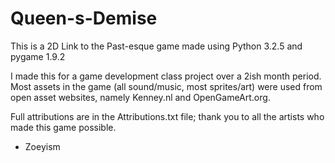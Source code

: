 # Queen-s-Demise
This is a 2D Link to the Past-esque game made using Python 3.2.5 and pygame 1.9.2 

I made this for a game development class project over a 2ish month period. Most assets in the game (all sound/music, most sprites/art) were
used from open asset websites, namely Kenney.nl and OpenGameArt.org.

Full attributions are in the Attributions.txt file; thank you to all the artists who made this game possible.

- Zoeyism
